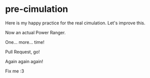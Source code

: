 # pre-cimulation
Here is my happy practice for the real cimulation.
Let's improve this.

Now an actual Power Ranger.

One... more... time!

Pull Request, go!

Again again again!

Fix me :3